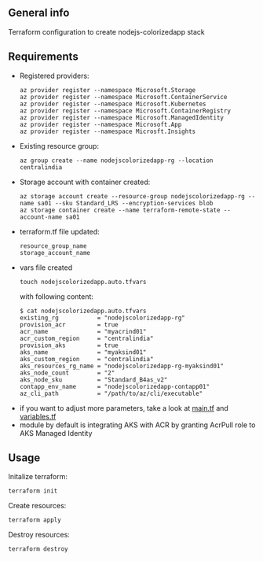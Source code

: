 ## General info

Terraform configuration to create nodejs-colorizedapp stack

## Requirements

* Registered providers:
  ```
  az provider register --namespace Microsoft.Storage
  az provider register --namespace Microsoft.ContainerService
  az provider register --namespace Microsoft.Kubernetes
  az provider register --namespace Microsoft.ContainerRegistry
  az provider register --namespace Microsoft.ManagedIdentity
  az provider register --namespace Microsoft.App
  az provider register --namespace Microsft.Insights
  ```
* Existing resource group:
  ```
  az group create --name nodejscolorizedapp-rg --location centralindia
  ```
* Storage account with container created:
  ```
  az storage account create --resource-group nodejscolorizedapp-rg --name sa01 --sku Standard_LRS --encryption-services blob
  az storage container create --name terraform-remote-state --account-name sa01
  ```
* terraform.tf file updated:
  ``` 
  resource_group_name
  storage_account_name
  ```
* vars file created
  ```
  touch nodejscolorizedapp.auto.tfvars
  ```
  with following content:
  ```
  $ cat nodejscolorizedapp.auto.tfvars
  existing_rg           = "nodejscolorizedapp-rg"
  provision_acr         = true
  acr_name              = "myacrind01"
  acr_custom_region     = "centralindia"
  provision_aks         = true
  aks_name              = "myaksind01"
  aks_custom_region     = "centralindia"
  aks_resources_rg_name = "nodejscolorizedapp-rg-myaksind01"
  aks_node_count        = "2"
  aks_node_sku          = "Standard_B4as_v2"
  contapp_env_name      = "nodejscolorizedapp-contapp01"
  az_cli_path           = "/path/to/az/cli/executable"
  ```
* if you want to adjust more parameters, take a look at [main.tf](./main.tf) and [variables.tf](https://github.com/mrachuta/terraform-resources/blob/master/modules/azure-aks-cheap-cluster-module/variables.tf)
* module by default is integrating AKS with ACR by granting AcrPull role to AKS Managed Identity

## Usage

Initalize terraform:
```
terraform init
```
Create resources:
```
terraform apply
```
Destroy resources:
```
terraform destroy
```
